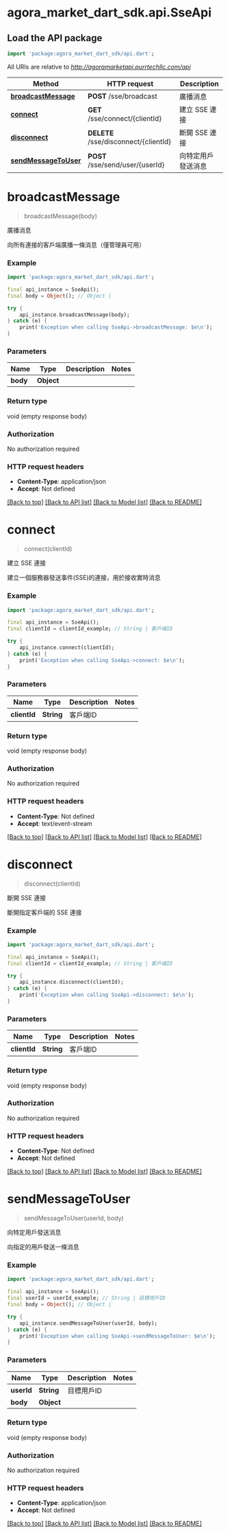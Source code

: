 # agora_market_dart_sdk.api.SseApi

## Load the API package
```dart
import 'package:agora_market_dart_sdk/api.dart';
```

All URIs are relative to *http://agoramarketapi.purrtechllc.com/api*

Method | HTTP request | Description
------------- | ------------- | -------------
[**broadcastMessage**](SseApi.md#broadcastmessage) | **POST** /sse/broadcast | 廣播消息
[**connect**](SseApi.md#connect) | **GET** /sse/connect/{clientId} | 建立 SSE 連接
[**disconnect**](SseApi.md#disconnect) | **DELETE** /sse/disconnect/{clientId} | 斷開 SSE 連接
[**sendMessageToUser**](SseApi.md#sendmessagetouser) | **POST** /sse/send/user/{userId} | 向特定用戶發送消息


# **broadcastMessage**
> broadcastMessage(body)

廣播消息

向所有連接的客戶端廣播一條消息（僅管理員可用）

### Example
```dart
import 'package:agora_market_dart_sdk/api.dart';

final api_instance = SseApi();
final body = Object(); // Object | 

try {
    api_instance.broadcastMessage(body);
} catch (e) {
    print('Exception when calling SseApi->broadcastMessage: $e\n');
}
```

### Parameters

Name | Type | Description  | Notes
------------- | ------------- | ------------- | -------------
 **body** | **Object**|  | 

### Return type

void (empty response body)

### Authorization

No authorization required

### HTTP request headers

 - **Content-Type**: application/json
 - **Accept**: Not defined

[[Back to top]](#) [[Back to API list]](../README.md#documentation-for-api-endpoints) [[Back to Model list]](../README.md#documentation-for-models) [[Back to README]](../README.md)

# **connect**
> connect(clientId)

建立 SSE 連接

建立一個服務器發送事件(SSE)的連接，用於接收實時消息

### Example
```dart
import 'package:agora_market_dart_sdk/api.dart';

final api_instance = SseApi();
final clientId = clientId_example; // String | 客戶端ID

try {
    api_instance.connect(clientId);
} catch (e) {
    print('Exception when calling SseApi->connect: $e\n');
}
```

### Parameters

Name | Type | Description  | Notes
------------- | ------------- | ------------- | -------------
 **clientId** | **String**| 客戶端ID | 

### Return type

void (empty response body)

### Authorization

No authorization required

### HTTP request headers

 - **Content-Type**: Not defined
 - **Accept**: text/event-stream

[[Back to top]](#) [[Back to API list]](../README.md#documentation-for-api-endpoints) [[Back to Model list]](../README.md#documentation-for-models) [[Back to README]](../README.md)

# **disconnect**
> disconnect(clientId)

斷開 SSE 連接

斷開指定客戶端的 SSE 連接

### Example
```dart
import 'package:agora_market_dart_sdk/api.dart';

final api_instance = SseApi();
final clientId = clientId_example; // String | 客戶端ID

try {
    api_instance.disconnect(clientId);
} catch (e) {
    print('Exception when calling SseApi->disconnect: $e\n');
}
```

### Parameters

Name | Type | Description  | Notes
------------- | ------------- | ------------- | -------------
 **clientId** | **String**| 客戶端ID | 

### Return type

void (empty response body)

### Authorization

No authorization required

### HTTP request headers

 - **Content-Type**: Not defined
 - **Accept**: Not defined

[[Back to top]](#) [[Back to API list]](../README.md#documentation-for-api-endpoints) [[Back to Model list]](../README.md#documentation-for-models) [[Back to README]](../README.md)

# **sendMessageToUser**
> sendMessageToUser(userId, body)

向特定用戶發送消息

向指定的用戶發送一條消息

### Example
```dart
import 'package:agora_market_dart_sdk/api.dart';

final api_instance = SseApi();
final userId = userId_example; // String | 目標用戶ID
final body = Object(); // Object | 

try {
    api_instance.sendMessageToUser(userId, body);
} catch (e) {
    print('Exception when calling SseApi->sendMessageToUser: $e\n');
}
```

### Parameters

Name | Type | Description  | Notes
------------- | ------------- | ------------- | -------------
 **userId** | **String**| 目標用戶ID | 
 **body** | **Object**|  | 

### Return type

void (empty response body)

### Authorization

No authorization required

### HTTP request headers

 - **Content-Type**: application/json
 - **Accept**: Not defined

[[Back to top]](#) [[Back to API list]](../README.md#documentation-for-api-endpoints) [[Back to Model list]](../README.md#documentation-for-models) [[Back to README]](../README.md)

